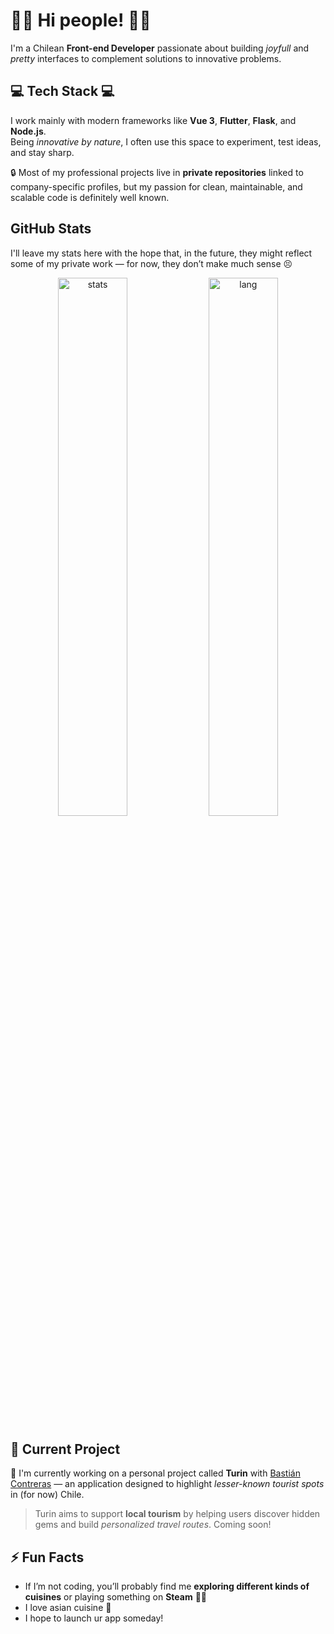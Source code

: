 # 🙌🏻 Hi people! 🙌🏻
I'm a Chilean **Front-end Developer** passionate about building *joyfull* and *pretty* interfaces to complement solutions to innovative problems.

## 💻 Tech Stack 💻

I work mainly with modern frameworks like **Vue 3**, **Flutter**, **Flask**, and **Node.js**.  
Being *innovative by nature*, I often use this space to experiment, test ideas, and stay sharp.

🔒 Most of my professional projects live in **private repositories** linked to company-specific profiles, but my passion for clean, maintainable, and scalable code is definitely well known.

## GitHub Stats
I'll leave my stats here with the hope that, in the future, they might reflect some of my private work — for now, they don’t make much sense 😣
<p align="center">
  <img alt="stats" width="47%" src="https://github-readme-stats.vercel.app/api?username=AshlyMazuelaAvalos&show_icons=true&theme=midnight-purple"/>
  <img alt="lang" width="47%" src="https://github-readme-stats.vercel.app/api/top-langs/?username=AshlyMazuelaAvalos&langs_count=5&theme=midnight-purple"/>
</p>

## 🚀 Current Project
🔭 I'm currently working on a personal project called **Turin** with [Bastián Contreras](https://github.com/BFCW-Was) — an application designed to highlight *lesser-known tourist spots* in (for now) Chile.
> Turin aims to support **local tourism** by helping users discover hidden gems and build *personalized travel routes*. Coming soon!

## ⚡ Fun Facts
- If I’m not coding, you’ll probably find me **exploring different kinds of cuisines** or playing something on **Steam** 😶‍🌫️
- I love asian cuisine 🍜
- I hope to launch ur app someday!
